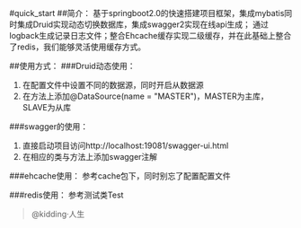 #quick_start
##简介：
基于springboot2.0的快速搭建项目框架，集成mybatis同时集成Druid实现动态切换数据库，集成swagger2实现在线api生成；
通过logback生成记录日志文件；整合Ehcache缓存实现二级缓存，并在此基础上整合了redis，我们能够灵活使用缓存方式。

##使用方式：
  ###Druid动态使用：
  1. 在配置文件中设置不同的数据源，同时开启从数据源
  2. 在方法上添加@DataSource(name = "MASTER")，MASTER为主库，SLAVE为从库
  
  ###swagger的使用：
  1. 直接启动项目访问http://localhost:19081/swagger-ui.html
  2. 在相应的类与方法上添加swagger注解
  
  ###ehcache使用：
  参考cache包下，同时别忘了配置配置文件
  
  ###redis使用：
  参考测试类Test
  
  
  
  
  
  
  
  > @kidding·人生 
  
